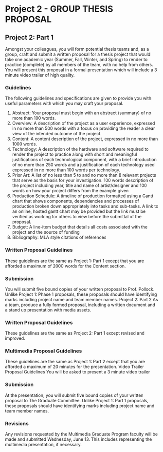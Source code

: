 # Project 2 - GROUP THESIS PROPOSAL
## Project 2: Part 1
Amongst your colleagues, you will form potential thesis teams and, as a group, craft and submit a written proposal for a thesis project that would take one academic year (Summer, Fall, Winter, and Spring) to render to practice (complete) by all members of the team, with no help from others.
You will present this proposal in a formal presentation which will include a 3 minute video trailer of high quality.

### Guidelines
The following guidelines and specifications are given to provide you with useful parameters with which you may craft your proposal.
1.	Abstract: Your proposal must begin with an abstract (summary) of no more than 100 words.
2.	Overview: A description of the project as a user experience, expressed in no more than 500 words with a focus on providing the reader a clear view of the intended outcome of the project.
3.	Content: A content description of the project, expressed in no more than 1000 words.
4.	Technology: A description of the hardware and software required to render the project to practice along with short and meaningful justifications of each technological component, with a brief introduction of no more than 250 words and a justification of each technology used expressed in no more than 100 words per technology.
5.	Prior Art: A list of no less than 5 to and no more than 8 relevant projects that serve as the basis for your investigation.  100 words description of the project including year, title and name of artist/designer and 100 words on how your project differs from the example given
6.	Production Schedule: A timeline of production formatted using a Gantt chart that shows components, dependencies and processes of production broken down appropriately into tasks and sub-tasks. A link to an online, hosted gantt chart may be provided but the link must be verified as working for others to view before the submittal of the proposal.
7.	Budget: A line-item budget that details all costs associated with the project and the source of funding
8.	Bibliography: MLA style citations of references
### Written Proposal Guidelines
These guidelines are the same as Project 1: Part 1 except that you are afforded a maximum of 2000 words for the Content section.
### Submission
You will submit five bound copies of your written proposal to Prof. Pollock. Unlike Project 1: Phase 1 proposals, these proposals should have identifying marks including project name and team member names.
Project 2: Part 2
As a team, produce a fully formed proposal, including a written document and a stand up presentation with media assets.  
### Written Proposal Guidelines
These guidelines are the same as Project 2: Part 1 except revised and improved.
### Multimedia Proposal Guidelines
These guidelines are the same as Project 1: Part 2 except that you are afforded a maximum of 20 minutes for the presentation.
Video Trailer Proposal Guidelines
You will be asked to present a 3 minute video trailer
### Submission
At the presentation, you will submit five bound copies of your written proposal to The Graduate Committee. Unlike Project 1: Part 1 proposals, these proposals should have identifying marks including project name and team member names.
### Revisions
Any revisions requested by the Multimedia Graduate Program faculty will be made and submitted Wednesday, June 13. This includes representing the multimedia presentation, if necessary.

 

